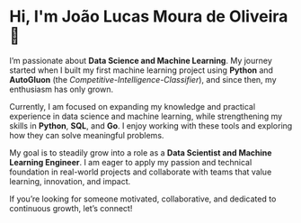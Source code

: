 # Hi, I'm João Lucas Moura de Oliveira 👋

I’m passionate about **Data Science and Machine Learning**. My journey started when I built my first machine learning project using **Python** and **AutoGluon** (the *Competitive-Intelligence-Classifier*), and since then, my enthusiasm has only grown.

Currently, I am focused on expanding my knowledge and practical experience in data science and machine learning, while strengthening my skills in **Python**, **SQL**, and **Go**. I enjoy working with these tools and exploring how they can solve meaningful problems.

My goal is to steadily grow into a role as a **Data Scientist and Machine Learning Engineer**. I am eager to apply my passion and technical foundation in real-world projects and collaborate with teams that value learning, innovation, and impact.

If you’re looking for someone motivated, collaborative, and dedicated to continuous growth, let’s connect!
